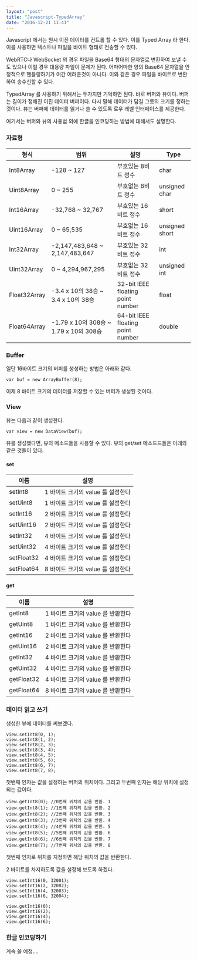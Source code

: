 ```yaml
---
layout: "post"
title: "Javascript-TypedArray"
date: "2016-12-21 11:41"
---
```


Javascript 에서는 원시 이진 데이터를 컨트롤 할 수 있다. 이를 Typed Array 라 한다.
이를 사용하면 텍스트나 파일을 바이트 형태로 전송할 수 있다.

WebRTC나 WebSocket 의 경우 파일을 Base64 형태의 문자열로 변환하여 보낼 수도 있으나 이럴 경우 대용량 파일이 문제가 된다. 어마어마한 양의 Base64 문자열을 안정적으로 핸들링하기가 여간 어려운것이 아니다. 이와 같은 경우 파일을 바이트로 변환하여 송수신할 수 있다.

TypedArray 를 사용하기 위해서는 두가지만 기억하면 된다. 바로 버퍼와 뷰이다. 버퍼는 길이가 정해진 이진 데이터 버퍼이다. 다시 말해 데이터가 담길 그릇의 크기를 정하는 것이다. 뷰는 버퍼에 데이터를 읽거나 쓸 수 있도록 로우 레벨 인터페이스를 제공한다.

여기서는 버퍼와 뷰의 사용법 외에 한글을 인코딩하는 방법에 대해서도 설명한다.


### 자료형
| 형식   | 범위    | 설명     | Type |
| ----- | ----- | ----- | ------ |
| Int8Array | -128 ~ 127 | 부호있는 8비트 정수 | char |
| Uint8Array | 0 ~ 255 | 부호없는 8비트 정수 | unsigned char |
| Int16Array | -32,768 ~ 32,767 | 부호있는 16비트 정수 | short |
| Uint16Array | 0 ~ 65,535| 부호없는 16비트 정수 |	unsigned short |
| Int32Array | -2,147,483,648 ~ 2,147,483,647 |	부호있는 32비트 정수 | int |
| Uint32Array | 0 ~ 4,294,967,295| 부호없는 32비트 정수 | unsigned int |
| Float32Array | -3.4 x 10의 38승 ~ 3.4 x 10의 38승 | 32-bit IEEE floating point number | float |
| Float64Array | -1.79 x 10의 308승 ~ 1.79 x 10의 308승 | 64-bit IEEE floating point number | double |


### Buffer
일단 16바이트 크기의 버퍼를 생성하는 방법은 아래와 같다.

```
var buf = new ArrayBuffer(8);
```

이제 8 바이트 크기의 데이터를 저장할 수 있는 버퍼가 생성된 것이다.

### View
뷰는 다음과 같이 생성한다.

```
var view = new DataView(buf);
```

뷰를 생성했다면, 뷰의 메소드들을 사용할 수 있다. 뷰의 get/set 메소드드들은 아래와 같은 것들이 있다.

#### set
| 이름 | 설명 |
| ----- | ----- |
| setInt8 | 1 바이트 크기의 value 를 설정한다 |
| setUint8 | 1 바이트 크기의 value 를 설정한다 |
| setInt16 | 2 바이트 크기의 value 를 설정한다 |
| setUint16 | 2 바이트 크기의 value 를 설정한다 |
| setInt32 | 4 바이트 크기의 value 를 설정한다 |
| setUint32 | 4 바이트 크기의 value 를 설정한다 |
| setFloat32 | 4 바이트 크기의 value 를 설정한다 |
| setFloat64 | 8 바이트 크기의 value 를 설정한다 |

#### get
| 이름 | 설명 |
| ----- | ----- |
| getInt8 | 1 바이트 크기의 value 를 반환한다 |
| getUint8 | 1 바이트 크기의 value 를 반환한다 |
| getInt16 | 2 바이트 크기의 value 를 반환한다 |
| getUint16 | 2 바이트 크기의 value 를 반환한다 |
| getInt32 | 4 바이트 크기의 value 를 반환한다 |
| getUint32 | 4 바이트 크기의 value 를 반환한다 |
| getFloat32 | 4 바이트 크기의 value 를 반환한다 |
| getFloat64 | 8 바이트 크기의 value 를 반환한다 |

### 데이터 읽고 쓰기
생성한 뷰에 데이터를 써보겠다.

```
view.setInt8(0, 1);
view.setInt8(1, 2);
view.setInt8(2, 3);
view.setInt8(3, 4);
view.setInt8(4, 5);
view.setInt8(5, 6);
view.setInt8(6, 7);
view.setInt8(7, 8);
```

첫밴째 인자는 값을 설정하는 버퍼의 위치이다. 그리고 두번째 인자는 해당 위치에 설정되는 값이다.

```
view.getInt8(0); //0번째 위치의 값을 반환. 1
view.getInt8(1); //1번째 위치의 값을 반환. 2
view.getInt8(2); //2번째 위치의 값을 반환. 3
view.getInt8(3); //3번째 위치의 값을 반환. 4
view.getInt8(4); //4번째 위치의 값을 반환. 5
view.getInt8(5); //5번째 위치의 값을 반환. 6
view.getInt8(6); //6번째 위치의 값을 반환. 7
view.getInt8(7); //7번째 위치의 값을 반환. 8
```

첫번째 인자로 위치를 지정하면 해당 위치의 값을 반환한다.

2 바이트를 차지하도록 값을 설정해 보도록 하겠다.

```
view.setInt16(0, 32001);
view.setInt16(2, 32002);
view.setInt16(4, 32003);
view.setInt16(6, 32004);
```

```
view.getInt16(0);
view.getInt16(2);
view.getInt16(4);
view.getInt16(6);
```


### 한글 인코딩하기


계속 쓸 예정....
